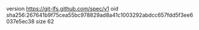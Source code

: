 version https://git-lfs.github.com/spec/v1
oid sha256:267641b9f75cea55bc978829ad8a41c1003292abdcc657fdd5f3ee6037e5ec38
size 62
